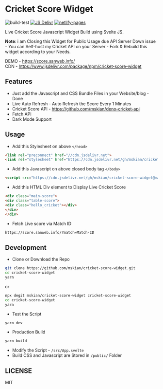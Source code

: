 # Cricket Score Widget

![build-test](https://github.com/mskian/cricket-score-widget/workflows/build-test/badge.svg) [![JS Delivr](https://data.jsdelivr.com/v1/package/npm/cricket-score-widget/badge?style=rounded)](https://www.jsdelivr.com/package/npm/cricket-score-widget) [![netlify-pages](https://github.com/mskian/cricket-score-widget/actions/workflows/deploy.yml/badge.svg)](https://github.com/mskian/cricket-score-widget/actions/workflows/deploy.yml)  

Live Cricket Score Javascript Widget Build using Svelte JS.  

**Note**: i am Closing this Widget for Public Usage due API Server Down issue - You can Self-host my Cricket API on your Server - Fork & Rebuild this widget according to your Needs.  

DEMO - <https://score.sanweb.info/>  
CDN - <https://www.jsdelivr.com/package/npm/cricket-score-widget>

## Features

- Just add the Javascript and CSS Bundle Files in your Website/blog - Done
- Live Auto Refresh - Auto Refresh the Score Every 1 Minutes
- Cricket Score API - <https://github.com/mskian/deno-cricket-api>
- Fetch API
- Dark Mode Support  

## Usage

- Add this Stylesheet on above `</head>`

```html
<link rel="preconnect" href="//cdn.jsdelivr.net">
<link rel="stylesheet" href="https://cdn.jsdelivr.net/gh/mskian/cricket-score-widget@main/public/build/bundle.css" integrity="sha512-Fekdf63Eah6fVX7CxwqrtwWcO0WM2jrxZJviGP2nnXBpfj2E6K69Ci96WW1AcLSfcgIqwgQt1G9RSkfDjD5qug==" crossorigin="anonymous">
```

- Add this Javascript on above closed body tag `</body>`

```html
<script src="https://cdn.jsdelivr.net/gh/mskian/cricket-score-widget@main/public/build/bundle.js" integrity="sha512-eVS7IPqUYFVeknj5kfYscBVKrMpRjfw+EhSmY2xwgVibpS5dc124lxMRhe/k0ZC3p92odF5Zoty+KP8yWQEEBA==" crossorigin="anonymous"></script>
```

- Add this HTML Div element to Display Live Cricket Score

```html
<div class="main-score">
<div class="table-score">
<div class="hello_cricket"></div>
</div>
</div>
```

- Fetch Live score via Match ID

```html
https://score.sanweb.info/?match=Match-ID
```

## Development

- Clone or Download the Repo

```sh
git clone https://github.com/mskian/cricket-score-widget.git
cd cricket-score-widget
yarn
```

or

```sh
npx degit mskian/cricket-score-widget cricket-score-widget
cd cricket-score-widget
yarn
```

- Test the Script

```sh
yarn dev
```

- Production Build

```sh
yarn build
```

- Modify the Script - `/src/App.svelte`
- Build CSS and Javascript are Stored in `/public/` Folder

## LICENSE

MIT
